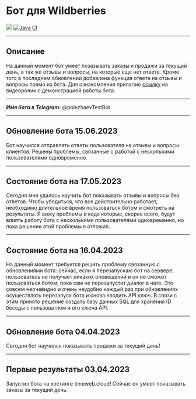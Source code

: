 # Бот для Wildberries
<a href="https://codeclimate.com/github/DrAculaJD/wildberries_bot/maintainability"><img src="https://api.codeclimate.com/v1/badges/ec282165f37500a9dfba/maintainability" /></a>
[![Java CI](https://github.com/DrAculaJD/wildberries_bot/actions/workflows/main.yml/badge.svg)](https://github.com/DrAculaJD/wildberries_bot/actions/workflows/main.yml)
***
## Описание
На данный момент бот умеет позазывать заказы и продажи за текущий день, а так же отзывы и вопросы, на которые еще нет ответа. Кроме того в последнем обновлении добавлена функция ответа на отзывы и вопросы прямо из бота. Для ознакомления прилагаю [ссылку](https://youtu.be/AitefoboNK8) на видеоролик с демонстрацией работы бота.
***
***Имя бота в Telegram:*** @polezhaevTestBot
***
## Обновление бота 15.06.2023
Бот научился отправлять ответы пользователя на отзывы и вопросы клиентов. Решены проблемы, связанные с работой с несколькими пользователями одновременно. 
***
## Состояние бота на 17.05.2023
Сегодня мне удалось научить бот показывать отзывы и вопросы без ответов. Чтобы убедиться, что все действительно работает, необходимо длительное время пользоваться ботом и смотреть на результаты. Я вижу проблемы в коде которые, скорее всего, будут влиять работу бота с несколькими пользователями одновременно, но пока решение этой проблемы я отложил. 
***
## Состояние бота на 16.04.2023
На данный момент требуется решить проблему связанную с обновлениями бота: сейчас, если я перезапускаю бот на сервере, пользователь не получает никаких оповещений и он не сможет пользоваться ботом, пока сам не перезапустит диалог в чате. Это совсем неочевидно и очень неудобно каждый раз при обновлениях осуществлять перезапуск бота и снова вводить API ключ. В связи с этим принято решение создать базу данных SQL для хранения ID беседы с пользоватлем и его ключа API.
***
##  Обновление бота 04.04.2023
Сегодня бот научился показывать продажи за текущий день!
***
##  Первые результаты 03.04.2023
Запустил бота на хостинге timeweb.cloud! Сейчас он умеет показывать заказы за текущий день.
